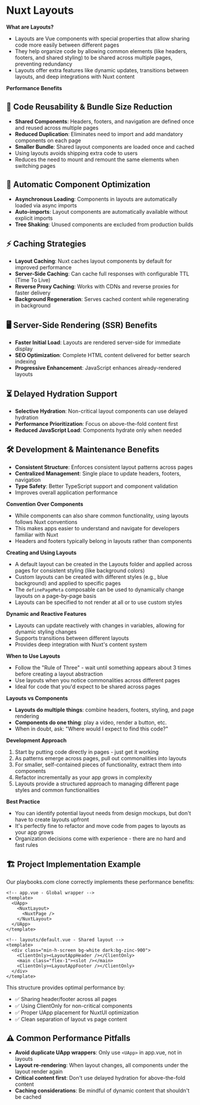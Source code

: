# Nuxt Layouts

**What are Layouts?**
- Layouts are Vue components with special properties that allow sharing code more easily between different pages
- They help organize code by allowing common elements (like headers, footers, and shared styling) to be shared across multiple pages, preventing redundancy
- Layouts offer extra features like dynamic updates, transitions between layouts, and deep integrations with Nuxt content

**Performance Benefits**

## 🚀 Code Reusability & Bundle Size Reduction
- **Shared Components**: Headers, footers, and navigation are defined once and reused across multiple pages
- **Reduced Duplication**: Eliminates need to import and add mandatory components on each page
- **Smaller Bundle**: Shared layout components are loaded once and cached
- Using layouts avoids shipping extra code to users
- Reduces the need to mount and remount the same elements when switching pages

## 🔧 Automatic Component Optimization
- **Asynchronous Loading**: Components in layouts are automatically loaded via async imports
- **Auto-imports**: Layout components are automatically available without explicit imports
- **Tree Shaking**: Unused components are excluded from production builds

## ⚡ Caching Strategies
- **Layout Caching**: Nuxt caches layout components by default for improved performance
- **Server-Side Caching**: Can cache full responses with configurable TTL (Time To Live)
- **Reverse Proxy Caching**: Works with CDNs and reverse proxies for faster delivery
- **Background Regeneration**: Serves cached content while regenerating in background

## 🖥️ Server-Side Rendering (SSR) Benefits
- **Faster Initial Load**: Layouts are rendered server-side for immediate display
- **SEO Optimization**: Complete HTML content delivered for better search indexing
- **Progressive Enhancement**: JavaScript enhances already-rendered layouts

## ⏳ Delayed Hydration Support
- **Selective Hydration**: Non-critical layout components can use delayed hydration
- **Performance Prioritization**: Focus on above-the-fold content first
- **Reduced JavaScript Load**: Components hydrate only when needed

## 🛠️ Development & Maintenance Benefits
- **Consistent Structure**: Enforces consistent layout patterns across pages
- **Centralized Management**: Single place to update headers, footers, navigation
- **Type Safety**: Better TypeScript support and component validation
- Improves overall application performance

**Convention Over Components**
- While components can also share common functionality, using layouts follows Nuxt conventions
- This makes apps easier to understand and navigate for developers familiar with Nuxt
- Headers and footers typically belong in layouts rather than components

**Creating and Using Layouts**
- A default layout can be created in the Layouts folder and applied across pages for consistent styling (like background colors)
- Custom layouts can be created with different styles (e.g., blue background) and applied to specific pages
- The `definePageMeta` composable can be used to dynamically change layouts on a page-by-page basis
- Layouts can be specified to not render at all or to use custom styles

**Dynamic and Reactive Features**
- Layouts can update reactively with changes in variables, allowing for dynamic styling changes
- Supports transitions between different layouts
- Provides deep integration with Nuxt's content system

**When to Use Layouts**
- Follow the "Rule of Three" - wait until something appears about 3 times before creating a layout abstraction
- Use layouts when you notice commonalities across different pages
- Ideal for code that you'd expect to be shared across pages

**Layouts vs Components**
- **Layouts do multiple things**: combine headers, footers, styling, and page rendering
- **Components do one thing**: play a video, render a button, etc.
- When in doubt, ask: "Where would I expect to find this code?"

**Development Approach**
1. Start by putting code directly in pages - just get it working
2. As patterns emerge across pages, pull out commonalities into layouts
3. For smaller, self-contained pieces of functionality, extract them into components
4. Refactor incrementally as your app grows in complexity
5. Layouts provide a structured approach to managing different page styles and common functionalities

**Best Practice**
- You can identify potential layout needs from design mockups, but don't have to create layouts upfront
- It's perfectly fine to refactor and move code from pages to layouts as your app grows
- Organization decisions come with experience - there are no hard and fast rules

## 🏗️ Project Implementation Example

Our playbooks.com clone correctly implements these performance benefits:

```vue
<!-- app.vue - Global wrapper -->
<template>
  <UApp>
    <NuxtLayout>
      <NuxtPage />
    </NuxtLayout>
  </UApp>
</template>

<!-- layouts/default.vue - Shared layout -->
<template>
  <div class="min-h-screen bg-white dark:bg-zinc-900">
    <ClientOnly><LayoutAppHeader /></ClientOnly>
    <main class="flex-1"><slot /></main>
    <ClientOnly><LayoutAppFooter /></ClientOnly>
  </div>
</template>
```

This structure provides optimal performance by:
- ✅ Sharing header/footer across all pages
- ✅ Using ClientOnly for non-critical components  
- ✅ Proper UApp placement for NuxtUI optimization
- ✅ Clean separation of layout vs page content

## ⚠️ Common Performance Pitfalls
- **Avoid duplicate UApp wrappers**: Only use `<UApp>` in app.vue, not in layouts
- **Layout re-rendering**: When layout changes, all components under the layout render again
- **Critical content first**: Don't use delayed hydration for above-the-fold content
- **Caching considerations**: Be mindful of dynamic content that shouldn't be cached